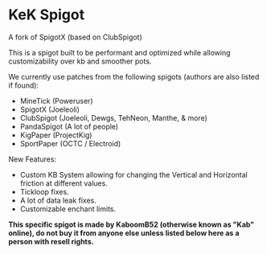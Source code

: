 # KeK Spigot
A fork of SpigotX (based on ClubSpigot)

This is a spigot built to be performant and optimized while allowing customizability over kb and smoother pots.

We currently use patches from the following spigots (authors are also listed if found):
 - MineTick (Poweruser)
 - SpigotX (Joeleoli)
 - ClubSpigot (Joeleoli, Dewgs, TehNeon, Manthe, & more)
 - PandaSpigot (A lot of people)
 - KigPaper (ProjectKig)
 - SportPaper (OCTC / Electroid)

New Features:
 - Custom KB System allowing for changing the Vertical and Horizontal friction at different values.
 - Tickloop fixes.
 - A lot of data leak fixes.
 - Customizable enchant limits.

**This specific spigot is made by KaboomB52 (otherwise known as "Kab" online), do not buy it from anyone else unless listed below here as a person with resell rights.**